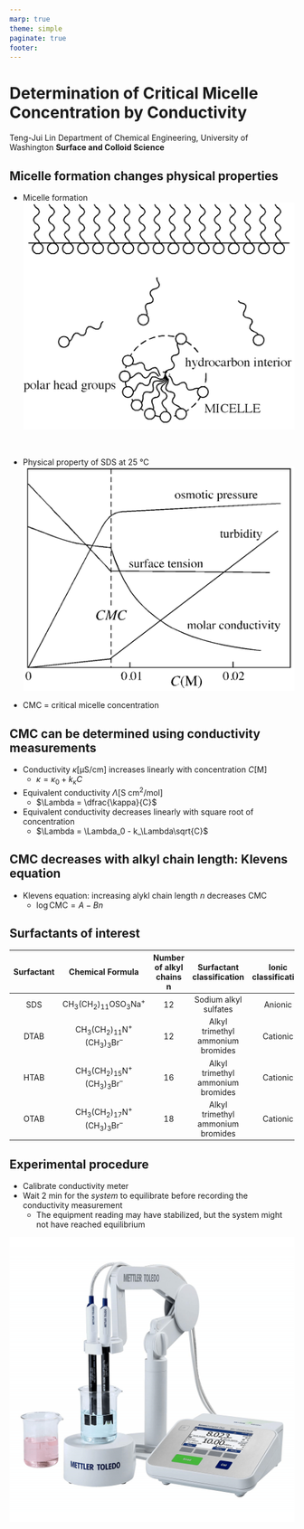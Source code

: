 ```yaml
---
marp: true
theme: simple
paginate: true
footer:
---
```

<!-- Marp for VS Code v1.5.2 -->

<!-- headingDivider: 2 -->
<!-- _class: cover -->
# Determination of Critical Micelle Concentration by Conductivity

Teng-Jui Lin
Department of Chemical Engineering, University of Washington
**Surface and Colloid Science**

## Micelle formation changes physical properties
<!-- _class: twocol -->

- Micelle formation
![width:550px](micelle-formation.png)

&nbsp;

- Physical property of SDS at 25 °C
![width:550px](cmc-changes-physical-properties.png)

- CMC = critical micelle concentration

## CMC can be determined using conductivity measurements

- Conductivity $\kappa [\mathrm{\mu S/cm}]$ increases linearly with concentration $C [\mathrm{M}]$
  - $\kappa = \kappa_0 + k_\kappa C$
- Equivalent conductivity $\Lambda [\mathrm{S \ cm^2 / mol}]$
  - $\Lambda = \dfrac{\kappa}{C}$
- Equivalent conductivity decreases linearly with square root of concentration
  - $\Lambda = \Lambda_0 - k_\Lambda\sqrt{C}$

## CMC decreases with alkyl chain length: Klevens equation

- Klevens equation: increasing alykl chain length $n$ decreases CMC
  - $\log\mathrm{CMC} = A - Bn$

## Surfactants of interest

|Surfactant|Chemical Formula|Number of alkyl chains n|Surfactant classification|Ionic classification|
|:-:|:-:|:-:|:-:|:-:|
|SDS|$\mathrm{CH_3(CH_2)_{11}OSO_3Na^+}$|12|Sodium alkyl sulfates|Anionic|
|DTAB|$\mathrm{CH_3(CH_2)_{11}N^+(CH_3)_3Br^–}$|12|Alkyl trimethyl ammonium bromides|Cationic|
|HTAB|$\mathrm{CH_3(CH_2)_{15}N^+(CH_3)_3Br^–}$|16|Alkyl trimethyl ammonium bromides|Cationic|
|OTAB|$\mathrm{CH_3(CH_2)_{17}N^+(CH_3)_3Br^–}$|18|Alkyl trimethyl ammonium bromides|Cationic|

## Experimental procedure

- Calibrate conductivity meter
- Wait 2 min for the *system* to equilibrate before recording the conductivity measurement
  - The equipment reading may have stabilized, but the system might not have reached equilibrium

![height:400px center](conductivity-probe.png)
